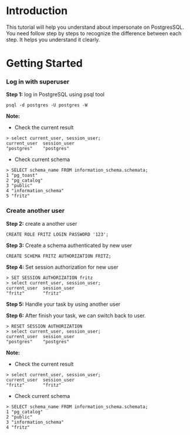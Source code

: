 # Introduction
This tutorial will help you understand about impersonate on PostgresSQL. You need follow step by steps to recognize the difference between each step. It helps you understand it clearly.


# Getting Started
### Log in with superuser
**Step 1:** log in PostgreSQL using psql tool
```
psql -d postgres -U postgres -W
```
**Note:**  
* Check the current result
```
> select current_user, session_user;
current_user  session_user
"postgres"	  "postgres"
```

* Check current schema
```
> SELECT schema_name FROM information_schema.schemata;
1 "pg_toast"
2 "pg_catalog"
3 "public"
4 "information_schema"
5 "fritz"
```
### Create another user
**Step 2:** create a another user
```
CREATE ROLE FRITZ LOGIN PASSWORD '123';
```

**Step 3:** Create a schema authenticated by new user
```
CREATE SCHEMA FRITZ AUTHORIZATION FRITZ;
```

**Step 4:** Set session authorization for new user
```
> SET SESSION AUTHORIZATION fritz
> select current_user, session_user;
current_user  session_user
"fritz"	      "fritz"
```

**Step 5:** Handle your task by using another user

**Step 6:** After finish your task, we can switch back to user.
```
> RESET SESSION AUTHORIZATION
> select current_user, session_user;
current_user  session_user
"postgres"	  "postgres"
```

**Note:**  
* Check the current result
```
> select current_user, session_user;
current_user  session_user
"fritz"	      "fritz"
```

* Check current schema
```
> SELECT schema_name FROM information_schema.schemata;
1 "pg_catalog"
2 "public"
3 "information_schema"
4 "fritz"
```

